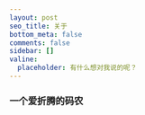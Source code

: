 ```yaml
---
layout: post
seo_title: 关于
bottom_meta: false
comments: false
sidebar: []
valine:
  placeholder: 有什么想对我说的呢？
---
```


### 一个爱折腾的码农